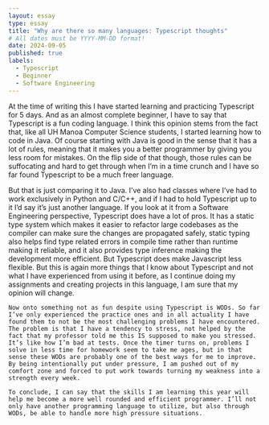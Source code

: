 ```yaml
---
layout: essay
type: essay
title: "Why are there so many languages: Typescript thoughts"
# All dates must be YYYY-MM-DD format!
date: 2024-09-05
published: true
labels:
  - Typescript
  - Beginner
  - Software Engineering
---
```

  At the time of writing this I have started learning and practicing Typescript for 5 days. And as an almost complete beginner, I have to say that Typescript is a fun coding language. I think this opinion stems from the fact that, like all UH Manoa Computer Science students, I started learning how to code in Java. Of course starting with Java is good in the sense that it has a lot of rules, meaning that it makes you a better programmer by giving you less room for mistakes. On the flip side of that though, those rules can be suffocating and hard to get through when I’m in a time crunch and I have so far found Typescript to be a much freer language.
  
  But that is just comparing it to Java. I’ve also had classes where I’ve had to work exclusively in Python and C/C++, and if I had to hold Typescript up to it I’d say it’s just another language. If you look at it from a Software Engineering perspective, Typescript does have a lot of pros. It has a static type system which makes it easier to refactor large codebases as the compiler can make sure the changes are propagated safely, static typing also helps find type related errors in compile time rather than runtime making it reliable, and it also provides type inference making the development more efficient. But Typescript does make Javascript less flexible. But this is again more things that I know about Typescript and not what I have experienced from using it before, as I continue doing my assignments and creating projects in this language, I am sure that my opinion will change.
  
	Now onto something not as fun despite using Typescript is WODs. So far I’ve only experienced the practice ones and in all actuality I have found them to not be the most challenging problems I have encountered. The problem is that I have a tendency to stress, not helped by the fact that my professor told me this IS supposed to make you stressed. It’s like how I’m bad at tests. Once the timer turns on, problems I solve in less time for homework seem to take me ages, but in that sense these WODs are probably one of the best ways for me to improve. By being intentionally put under pressure, I am pushed out of my comfort zone and forced to put work towards turning my weakness into a strength every week.
 
	To conclude, I can say that the skills I am learning this year will help me become a more well rounded and efficient programmer. I’ll not only have another programming language to utilize, but also through WODs, be able to handle more high pressure situations.
